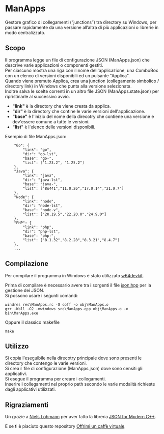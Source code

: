 # ManApps
Gestore grafico di collegamenti (“junctions”) tra directory su Windows, per passare rapidamente da una versione all’altra di più applicazioni o librerie in modo centralizzato.

## Scopo
Il programma legge un file di configurazione JSON (ManApps.json) che descrive varie applicazioni o componenti gestiti.  
Per ciascuno mostra una riga con il nome dell'applicazione, una ComboBox con un elenco di versioni disponibili ed un pulsante "Applica".  
Quando viene premuto Applica, crea una junction (collegamento simbolico / directory link) in Windows che punta alla versione selezionata.  
Inoltre salva le scelte correnti in un altro file JSON (ManApps.state.json) per ripristinarle al successivo avvio.  

- __"link"__ è la directory che viene creata da applica.  
- __"dir"__ è la directory che contine le varie versioni dell'applicazione.  
- __"base"__ è l'inizio del nome della direcotry che contiene una versione e dev'essere comune a  tutte le versioni.  
- __"list"__ è l'elenco delle versioni disponibili.  

Esempio di file ManApps.json:  

```
	"Go": {
		"link": "go",
		"dir": "go-lst",
		"base": "go-",
		"list": ["1.23.2", "1.25.2"]
	},
	"Java": {
		"link": "java",
		"dir": "java-lst",
		"base": "java-",
		"list": ["8u441","11.0.26","17.0.14","21.0.7"]
	},
	"Node": {
		"link": "node",
		"dir": "node-lst",
		"base": "node-v",
		"list": ["20.19.5","22.20.0","24.9.0"]
	},
	"PHP": {
		"link": "php",
		"dir": "php-lst",
		"base": "php-",
		"list": ["8.1.32","8.2.28","8.3.21","8.4.7"]
	},
	...
```

## Compilazione
Per compilare il programma in Windows è stato utilizzato [w64devkit](https://github.com/skeeto/w64devkit).  

Prima di compilare è necessario avere tra i sorgenti il file [json.hpp](https://raw.githubusercontent.com/nlohmann/json/develop/single_include/nlohmann/json.hpp) per la gestione dei JSON.  
Si possono usare i segunti comandi:  

    windres res\ManApps.rc -O coff -o obj\ManApps.o
    g++ -Wall -O2 -mwindows src\ManApps.cpp obj\ManApps.o -o bin\ManApps.exe

Oppure il classico makefile

    make

## Utilizzo
Si copia l'eseguibile nella direcotry principale dove sono presenti le directory che contengo le varie versioni.  
Si crea il file di configurazione (ManApps.json) dove sono censiti gli applicativi.  
Si esegue il programma per creare i collegamenti.  
Inserire i collegamenti nel proprio path secondo le varie modalità richieste dagli applicativi utilizzati.  

## Rigraziamenti
Un grazie a [Niels Lohmann](https://github.com/nlohmann) per aver fatto la libreria [JSON for Modern C++](https://github.com/nlohmann/json).  

E se ti è piaciuto questo repository [Offrimi un caffè virtuale](https://ko-fi.com/erebox_github).